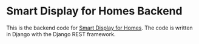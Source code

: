 # Smart Display for Homes Backend

This is the backend code for [Smart Display for Homes](https://github.com/oddeirikigland/ist-ambient-intelligence). The code is written in Django with the Django REST framework.

